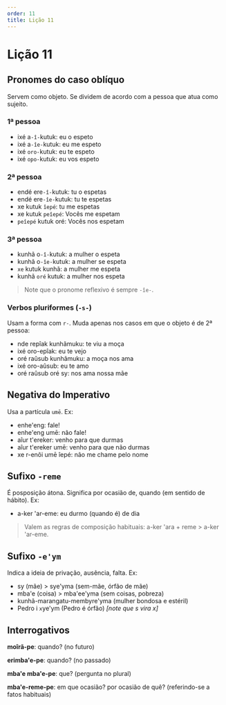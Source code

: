 ```yaml
---
order: 11
title: Lição 11
---
```


# Lição 11

## Pronomes do caso oblíquo
Servem como objeto. Se dividem de acordo com a pessoa que atua como sujeito.

### 1ª pessoa
- ixé a`-î-`kutuk: eu o espeto
- ixé a`-îe-`kutuk: eu me espeto
- ixé `oro-`kutuk: eu te espeto
- ixé `opo-`kutuk: eu vos espeto

### 2ª pessoa
- endé ere`-î-`kutuk: tu o espetas
- endé ere`-îe-`kutuk: tu te espetas
- xe kutuk `îepé`: tu me espetas
- xe kutuk `peîepé`:  Vocês me espetam
- `peîepé` kutuk oré:  Vocês nos espetam

### 3ª pessoa
- kunhã o`-î-`kutuk: a mulher o espeta
- kunhã o`-îe-`kutuk: a mulher se espeta
- `xe` kutuk kunhã: a mulher me espeta
- kunhã `oré` kutuk: a mulher nos espeta

> Note que o pronome reflexivo é sempre `-îe-`.

### Verbos pluriformes (`-s-`)
Usam a forma com `r-`. Muda apenas nos casos em que o objeto é de 2ª pessoa:
- nde repîak kunhãmuku: te viu a moça
- ixé oro-epîak: eu te vejo
- oré raûsub kunhãmuku: a moça nos ama
- ixé oro-aûsub: eu te amo
- oré raûsub oré sy: nos ama nossa mãe

## Negativa do Imperativo
Usa a partícula `umē`. Ex:
- enhe'eng: fale!
- enhe'eng umē: não fale!
- aîur t'ereker: venho para que durmas
- aîur t'ereker umē: venho para que não durmas
- xe r-enõi umē îepé: não me chame pelo nome

## Sufixo `-reme`
É posposição átona. Significa por ocasião de, quando (em sentido de hábito). Ex:
- a-ker 'ar-eme: eu durmo (quando é) de dia

> Valem as regras de composição habituais: a-ker 'ara + reme > a-ker 'ar-eme.

## Sufixo `-e'ym`
Indica a ideia de privação, ausência, falta. Ex:
- sy (mãe) > sye'yma (sem-mãe, órfão de mãe)
- mba'e (coisa) > mba'ee'yma (sem coisas, pobreza)
- kunhã-marangatu-membyre'yma (mulher bondosa e estéril)
- Pedro i `x`ye'ym (Pedro é órfão) _[note que s vira x]_

## Interrogativos
**moîrã-pe**: quando? (no futuro)

**erimba'e-pe**: quando? (no passado)

**mba'e mba'e-pe**: que? (pergunta no plural)

**mba'e-reme-pe**: em que ocasião? por ocasião de quê? (referindo-se a fatos habituais)
